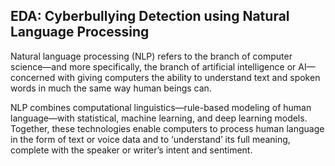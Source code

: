 ## EDA: Cyberbullying Detection using Natural Language Processing

Natural language processing (NLP) refers to the branch of computer science—and more specifically, the branch of artificial intelligence or AI—concerned with giving computers the ability to
understand text and spoken words in much the same way human beings can.

NLP combines computational linguistics—rule-based modeling of human language—with statistical, machine learning, and deep learning models. Together, these technologies enable computers to
process human language in the form of text or voice data and to ‘understand’ its full meaning, complete with the speaker or writer’s intent and sentiment.
